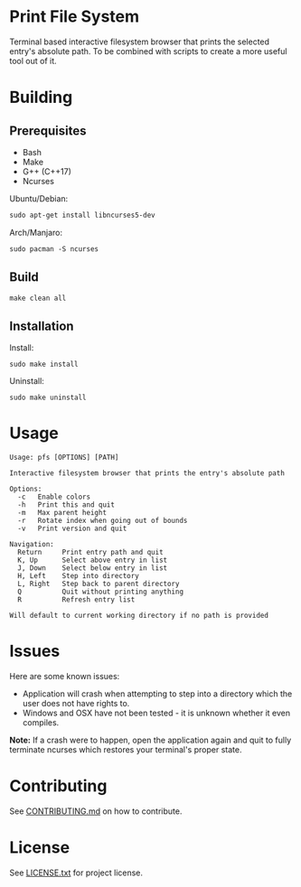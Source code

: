 # Print File System

Terminal based interactive filesystem browser that prints the selected entry's absolute path.
To be combined with scripts to create a more useful tool out of it.

# Building

## Prerequisites

* Bash
* Make
* G++ (C++17)
* Ncurses

Ubuntu/Debian:

```txt
sudo apt-get install libncurses5-dev
```

Arch/Manjaro:

```txt
sudo pacman -S ncurses
```

## Build

```txt
make clean all
```

## Installation

Install:

```
sudo make install
```

Uninstall:

```
sudo make uninstall
```

# Usage

```
Usage: pfs [OPTIONS] [PATH]

Interactive filesystem browser that prints the entry's absolute path

Options:
  -c   Enable colors
  -h   Print this and quit
  -m   Max parent height
  -r   Rotate index when going out of bounds
  -v   Print version and quit

Navigation:
  Return     Print entry path and quit
  K, Up      Select above entry in list
  J, Down    Select below entry in list
  H, Left    Step into directory
  L, Right   Step back to parent directory
  Q          Quit without printing anything
  R          Refresh entry list

Will default to current working directory if no path is provided
```

# Issues

Here are some known issues:

* Application will crash when attempting to step into a directory which the user does not have rights to.
* Windows and OSX have not been tested - it is unknown whether it even compiles.

**Note:** If a crash were to happen, open the application again and quit to fully terminate ncurses which restores your terminal's proper state.

# Contributing

See [CONTRIBUTING.md](CONTRIBUTING.md) on how to contribute.

# License

See [LICENSE.txt](LICENSE.txt) for project license.
